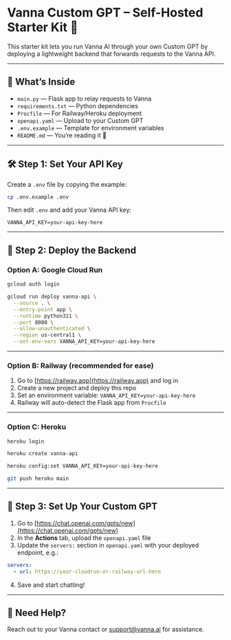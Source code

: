 # Vanna Custom GPT – Self-Hosted Starter Kit 🚀

This starter kit lets you run Vanna AI through your own Custom GPT by deploying a lightweight backend that forwards requests to the Vanna API.

---

## 🌟 What’s Inside

- `main.py` — Flask app to relay requests to Vanna
- `requirements.txt` — Python dependencies
- `Procfile` — For Railway/Heroku deployment
- `openapi.yaml` — Upload to your Custom GPT
- `.env.example` — Template for environment variables
- `README.md` — You’re reading it 🙂

---

## 🛠 Step 1: Set Your API Key

Create a `.env` file by copying the example:

```bash
cp .env.example .env
```

Then edit `.env` and add your Vanna API key:

```env
VANNA_API_KEY=your-api-key-here
```

---

## 🚀 Step 2: Deploy the Backend

### Option A: Google Cloud Run

```bash
gcloud auth login

gcloud run deploy vanna-api \
  --source . \
  --entry-point app \
  --runtime python311 \
  --port 8080 \
  --allow-unauthenticated \
  --region us-central1 \
  --set-env-vars VANNA_API_KEY=your-api-key-here
```

---

### Option B: Railway (recommended for ease)

1. Go to [https://railway.app](https://railway.app) and log in
2. Create a new project and deploy this repo
3. Set an environment variable: `VANNA_API_KEY=your-api-key-here`
4. Railway will auto-detect the Flask app from `Procfile`

---

### Option C: Heroku

```bash
heroku login

heroku create vanna-api

heroku config:set VANNA_API_KEY=your-api-key-here

git push heroku main
```

---

## 🤖 Step 3: Set Up Your Custom GPT

1. Go to [https://chat.openai.com/gpts/new](https://chat.openai.com/gpts/new)
2. In the **Actions** tab, upload the `openapi.yaml` file
3. Update the `servers:` section in `openapi.yaml` with your deployed endpoint, e.g.:

```yaml
servers:
  - url: https://your-cloudrun-or-railway-url-here
```

4. Save and start chatting!

---

## 🙋 Need Help?

Reach out to your Vanna contact or support@vanna.ai for assistance.
